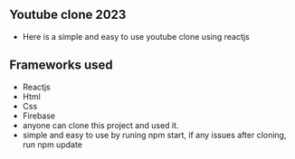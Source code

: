 ## Youtube clone 2023
- Here is a simple and easy to use youtube clone using reactjs
## Frameworks used
- Reactjs
- Html
- Css
- Firebase
- anyone can clone this project and used it.
- simple and easy to use by runing npm start, if any issues after cloning, run npm update